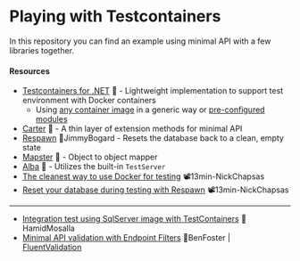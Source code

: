 # Playing with Testcontainers
In this repository you can find an example using minimal API with a few libraries together.

#### Resources

- [Testcontainers for .NET](https://dotnet.testcontainers.org/) 📓 - Lightweight implementation to support test environment with Docker containers
  - Using [any container image](https://dotnet.testcontainers.org/api/create_docker_container) in a generic way or [pre-configured modules](https://dotnet.testcontainers.org/modules)
- [Carter](https://github.com/CarterCommunity/Carter) 👤 - A thin layer of extension methods for minimal API
- [Respawn](https://github.com/jbogard/Respawn) 👤JimmyBogard - Resets the database back to a clean, empty state
- [Mapster](https://github.com/MapsterMapper/Mapster) 👤 - Object to object mapper
- [Alba](https://jasperfx.github.io/alba) 📓 - Utilizes the built-in `TestServer`
- [The cleanest way to use Docker for testing](https://youtu.be/8IRNC7qZBmk) 📽️13min-NickChapsas
- [Reset your database during testing with Respawn](https://youtu.be/E4TeWBFzcCw) 📽️13min-NickChapsas
---
- [Integration test using SqlServer image with TestContainers](https://hamidmosalla.com/2022/09/10/integration-test-in-asp-net-core-6-using-sqlserver-image-and-testcontainers) 📓HamidMosalla
- [Minimal API validation with Endpoint Filters](https://benfoster.io/blog/minimal-api-validation-endpoint-filters) 📓BenFoster | [FluentValidation](https://docs.fluentvalidation.net/)